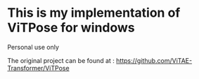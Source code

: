 # This is my implementation of ViTPose for windows

Personal use only

The original project can be found at : https://github.com/ViTAE-Transformer/ViTPose